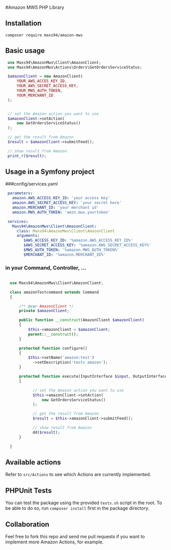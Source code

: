 #Amazon MWS PHP Library

## Installation
```composer require maxs94/amazon-mws```

## Basic usage
```php
 use Maxs94\AmazonMws\Client\AmazonClient;
 use Maxs94\AmazonMws\Actions\Orders\GetOrdersServiceStatus;

 $amazonClient = new AmazonClient(
     YOUR_AWS_ACCES_KEY_ID,
     YOUR_AWS_SECRET_ACCESS_KEY,
     YOUR_MWS_AUTH_TOKEN,
     YOUR_MERCHANT_ID
 );


 // set the Amazon action you want to use
 $amazonClient->setAction(
     new GetOrdersServiceStatus()
 );

 // get the result from Amazon
 $result = $amazonClient->submitFeed();

 // show result from Amazon
 print_r($result);
 ```

## Usage in a Symfony project
###config/services.yaml
```yaml
 parameters:
   amazon.AWS_ACCESS_KEY_ID: 'your access key'
   amazon.AWS_SECRET_ACCESS_KEY: 'your secret here'
   amazon.MERCHANT_ID: 'your merchant id'
   amazon.MWS_AUTH_TOKEN: 'amzn.mws.yourtoken'

 services:
   Maxs94\AmazonMws\Client\AmazonClient:
     class: Maxs94\AmazonMws\Client\AmazonClient
     arguments:
        $AWS_ACCESS_KEY_ID: '%amazon.AWS_ACCESS_KEY_ID%'
        $AWS_SECRET_ACCESS_KEY: '%amazon.AWS_SECRET_ACCESS_KEY%'
        $MWS_AUTH_TOKEN: '%amazon.MWS_AUTH_TOKEN%'
        $MERCHANT_ID: '%amazon.MERCHANT_ID%'
```

### in your Command, Controller, ...
```php
  
  use Maxs94\AmazonMws\Client\AmazonClient;

  class amazonTestcommand extends Command 
  {

      /** @var AmazonClient */
      private $amazonClient;

      public function __construct(AmazonClient $amazonClient)
      {
          $this->amazonClient = $amazonClient;
          parent::__construct();
      }

      protected function configure()
      {
          $this->setName('amazon:test')
            ->setDescription('tests amazon');
      }

      protected function execute(InputInterface $input, OutputInterface $output)
      {

            // set the Amazon action you want to use
            $this->amazonClient->setAction(
                new GetOrdersServiceStatus()
            );

            // get the result from Amazon
            $result = $this->amazonClient->submitFeed();

            // show result from Amazon
            dd($result);
      }

  }
```
 
## Available actions
  Refer to `src/Actions` to see which Actions are currently implemented.


## PHPUnit Tests
You can test the package using the provided `tests.sh` script in the root. To be able to do so, run `composer install` first in the package directory.

## Collaboration
Feel free to fork this repo and send me pull requests if you want to implement more Amazon Actions, for example.